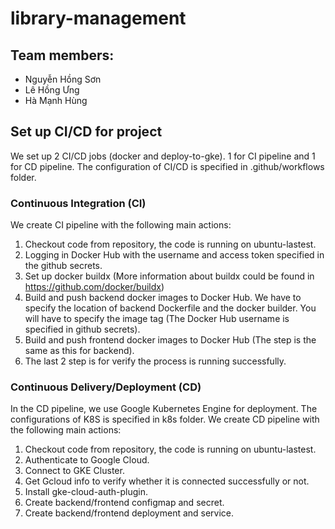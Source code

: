 # library-management

## Team members:
- Nguyễn Hồng Sơn
- Lê Hồng Ưng
- Hà Mạnh Hùng

## Set up CI/CD for project
We set up 2 CI/CD jobs (docker and deploy-to-gke). 1 for CI pipeline and 1 for CD pipeline.
The configuration of CI/CD is specified in .github/workflows folder.
### Continuous Integration (CI)
We create CI pipeline with the following main actions:
1. Checkout code from repository, the code is running on ubuntu-lastest.
2. Logging in Docker Hub with the username and access token specified in the github secrets.
3. Set up docker buildx (More information about buildx could be found in https://github.com/docker/buildx)
4. Build and push backend docker images to Docker Hub. We have to specify the location of backend Dockerfile and the docker builder. You will have to specify the image tag (The Docker Hub username is specified in github secrets).
5. Build and push frontend docker images to Docker Hub (The step is the same as this for backend).
6. The last 2 step is for verify the process is running successfully.

### Continuous Delivery/Deployment (CD)
In the CD pipeline, we use Google Kubernetes Engine for deployment.
The configurations of K8S is specified in k8s folder.
We create CD pipeline with the following main actions:
1. Checkout code from repository, the code is running on ubuntu-lastest.
2. Authenticate to Google Cloud.
3. Connect to GKE Cluster.
4. Get Gcloud info to verify whether it is connected successfully or not.
5. Install gke-cloud-auth-plugin.
6. Create backend/frontend configmap and secret.
7. Create backend/frontend deployment and service.